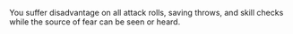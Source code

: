 You suffer disadvantage on all attack rolls, saving throws, and skill checks while the source of fear can be seen or heard.